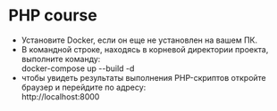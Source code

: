 # PHP course

- Установите Docker, если он еще не установлен на вашем ПК.
- В командной строке, находясь в корневой директории проекта, выполните команду:<br>
  docker-compose up --build -d
- чтобы увидеть результаты выполнения PHP-скриптов откройте браузер и перейдите по адресу: <br>
  http://localhost:8000
